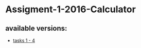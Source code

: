 # Assigment-1-2016-Calculator

## available versions:

+ [tasks 1 - 4](https://github.com/Salimuch/Assigment-1-2016-Calculator/tree/task1-4)